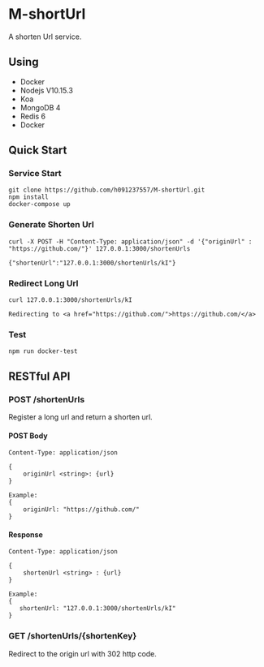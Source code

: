 # M-shortUrl

A shorten Url service.

## Using 

* Docker
* Nodejs V10.15.3
* Koa
* MongoDB 4
* Redis 6
* Docker

## Quick Start

### Service Start

```
git clone https://github.com/h091237557/M-shortUrl.git
npm install
docker-compose up
```

### Generate Shorten Url

```
curl -X POST -H "Content-Type: application/json" -d '{"originUrl" : "https://github.com/"}' 127.0.0.1:3000/shortenUrls

{"shortenUrl":"127.0.0.1:3000/shortenUrls/kI"}
```

### Redirect Long Url

```
curl 127.0.0.1:3000/shortenUrls/kI

Redirecting to <a href="https://github.com/">https://github.com/</a>
```

### Test

```
npm run docker-test
```

## RESTful API

### POST /shortenUrls

Register a long url and return a shorten url.

#### POST Body

```
Content-Type: application/json
```

```
{
    originUrl <string>: {url}
}

Example:
{
    originUrl: "https://github.com/"
}
```

#### Response

```
Content-Type: application/json
```

```
{
    shortenUrl <string> : {url} 
}

Example:
{
   shortenUrl: "127.0.0.1:3000/shortenUrls/kI"
}
```

### GET /shortenUrls/{shortenKey}

Redirect to the origin url with 302 http code.


